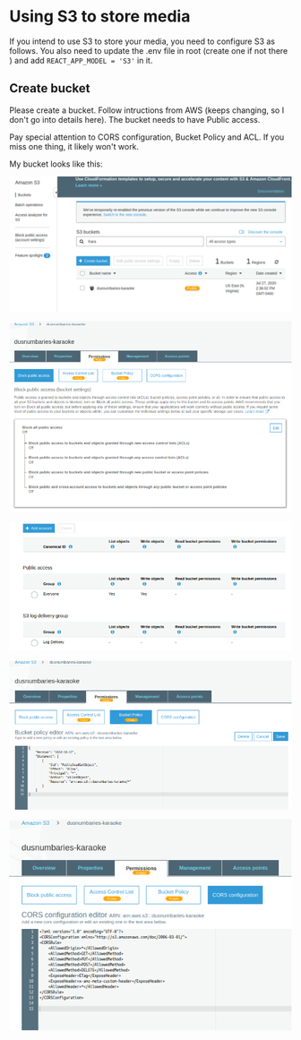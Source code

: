 # Using S3 to store media
If you intend to use S3 to store your media, you need to configure S3 as follows. You also need to update the .env file in root (create one if not there ) and add `REACT_APP_MODEL = 'S3'` in it.

## Create bucket

Please create a bucket. Follow intructions from AWS (keeps changing, so I don't go into details here). The bucket needs to have Public access.

Pay special attention to CORS configuration, Bucket Policy and ACL. If you miss one thing, it likely won't work.

My bucket looks like this:

![Karaoke Bucket](./S3-1.png)

![Karaoke Bucket](./S3-2.png)

![Karaoke Bucket](./S3-3.png)

![Karaoke Bucket](./S3-4.png)

![Karaoke Bucket](./S3-5.png)